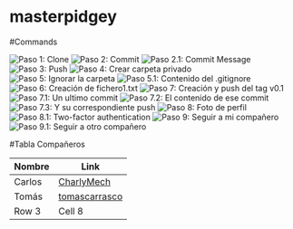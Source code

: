 # masterpidgey

#Commands

![Paso 1: Clone](/masterpidgey_img/paso_1.png)
![Paso 2: Commit](/masterpidgey_img/paso_2.png)
![Paso 2.1: Commit Message](/masterpidgey_img/paso_2_1.png)
![Paso 3: Push](/masterpidgey_img/paso_3.png)
![Paso 4: Crear carpeta privado](/masterpidgey_img/paso_3_1.png)
![Paso 5: Ignorar la carpeta](/masterpidgey_img/paso_4.png)
![Paso 5.1: Contenido del .gitignore](/masterpidgey_img/paso_4_1.png)
![Paso 6: Creación de fichero1.txt](/masterpidgey_img/paso_5.png)
![Paso 7: Creación y push del tag v0.1](/masterpidgey_img/paso_6.png)
![Paso 7.1: Un ultimo commit](/masterpidgey_img/paso_6_1.png)
![Paso 7.2: El contenido de ese commit](/masterpidgey_img/paso_6_2.png)
![Paso 7.3: Y su correspondiente push](/masterpidgey_img/paso_7_3.png)
![Paso 8: Foto de perfil](/masterpidgey_img/paso_7.png)
![Paso 8.1: Two-factor authentication](/masterpidgey_img/paso_7.3.png)
![Paso 9: Seguir a mi compañero](/masterpidgey_img/paso_8.png)
![Paso 9.1: Seguir a otro compañero](/masterpidgey_img/paso_8_1.png)

#Tabla Compañeros

| Nombre    | Link                                              | 
|-----------|---------------------------------------------------|
| Carlos    | [CharlyMech](https://github.com/CharlyMech)       |
| Tomás     | [tomascarrasco](https://github.com/tomascarrascoo)| 
| Row 3    | Cell 8   | 